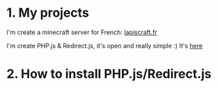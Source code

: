 # 1. My projects
I'm create a minecraft server for French: [lapiscraft.fr](https://www.lapiscraft.fr)

I'm create PHP.js & Redirect.js, it's open and really simple :) It's [here](https://github.com/SkinDePewDiePie/skindepewdiepie.github.io/)

# 2. How to install PHP.js/Redirect.js
